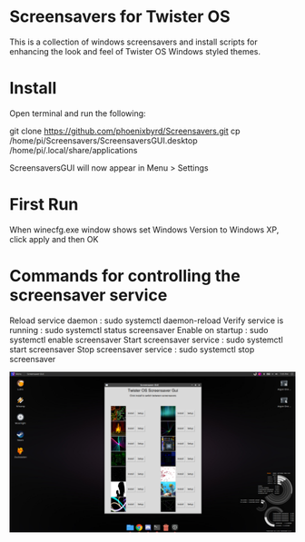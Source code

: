 # Screensavers for Twister OS
This is a collection of windows screensavers and install scripts for enhancing the look and feel of Twister OS Windows styled themes.

# Install

Open terminal and run the following:

git clone https://github.com/phoenixbyrd/Screensavers.git
cp /home/pi/Screensavers/ScreensaversGUI.desktop /home/pi/.local/share/applications

ScreensaversGUI will now appear in Menu > Settings

# First Run

When winecfg.exe window shows set Windows Version to Windows XP, click apply and then OK

# Commands for controlling the screensaver service

Reload service daemon         : sudo systemctl daemon-reload
Verify service is running     : sudo systemctl status screensaver
Enable on startup             : sudo systemctl enable screensaver
Start screensaver service     : sudo systemctl start screensaver
Stop screensaver service      : sudo systemctl stop screensaver

![Screensavers GUI](screensavers.png)